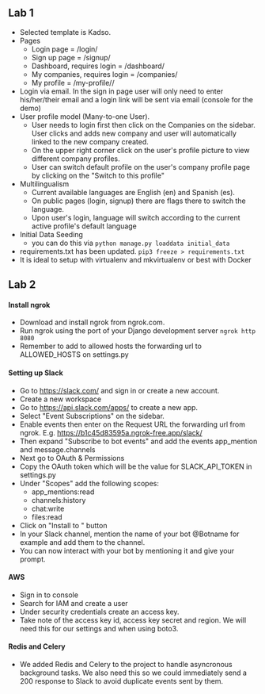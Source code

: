 ## Lab 1

- Selected template is Kadso.
- Pages
  - Login page = /login/
  - Sign up page = /signup/
  - Dashboard, requires login = /dashboard/ 
  - My companies, requires login = /companies/
  - My profile = /my-profile/<company id>/
- Login via email. In the sign in page user will only need to enter his/her/their email and a login link will be sent via email (console for the demo)
- User profile model (Many-to-one User).
  - User needs to login first then click on the Companies on the sidebar. User clicks and adds new company and user will automatically linked to the new company created.
  - On the upper right corner click on the user's profile picture to view different company profiles.
  - User can switch default profile on the user's company profile page by clicking on the "Switch to this profile"
- Multilingualism
  - Current available languages are English (en) and Spanish (es).
  - On public pages (login, signup) there are flags there to switch the language.
  - Upon user's login, language will switch according to the current active profile's default language
- Initial Data Seeding
  - you can do this via ```python manage.py loaddata initial_data```
- requirements.txt has been updated. ```pip3 freeze > requirements.txt```
- It is ideal to setup with virtualenv and mkvirtualenv or best with Docker


## Lab 2

#### Install ngrok
  - Download and install ngrok from ngrok.com.
  - Run ngrok using the port of your Django development server ```ngrok http 8080```
  - Remember to add to allowed hosts the forwarding url to ALLOWED_HOSTS on settings.py

#### Setting up Slack
  - Go to https://slack.com/ and sign in or create a new account.
  - Create a new workspace
  - Go to https://api.slack.com/apps/ to create a new app.
  - Select "Event Subscriptions" on the sidebar.
  - Enable events then enter on the Request URL the forwarding url from ngrok. E.g. https://b1c45d83595a.ngrok-free.app/slack/
  - Then expand "Subscribe to bot events" and add the events app_mention and message.channels
  - Next go to OAuth & Permissions
  - Copy the OAuth token which will be the value for SLACK_API_TOKEN in settings.py
  - Under "Scopes" add the following scopes:
    - app_mentions:read
    - channels:history
    - chat:write
    - files:read
  - Click on "Install to <name of your slack app>" button
  - In your Slack channel, mention the name of your bot @Botname for example and add them to the channel.
  - You can now interact with your bot by mentioning it and give your prompt.

#### AWS
  - Sign in to console
  - Search for IAM and create a user
  - Under security credentials create an access key.
  - Take note of the access key id, access key secret and region. We will need this for our settings and when using boto3.

#### Redis and Celery
  - We added Redis and Celery to the project to handle asyncronous background tasks. We also need this so we could immediately send a 200 response to Slack to avoid duplicate events sent by them.